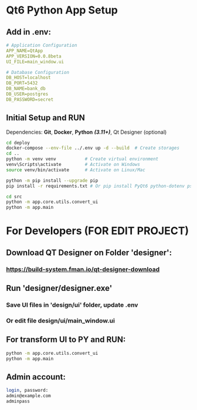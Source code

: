 # Qt6 Python App Setup

## Add in .env:

```yml
# Application Configuration
APP_NAME=QtApp
APP_VERSION=0.0.8beta
UI_FILE=main_window.ui

# Database Configuration
DB_HOST=localhost
DB_PORT=5432
DB_NAME=bank_db
DB_USER=postgres
DB_PASSWORD=secret
```

## Initial Setup and RUN

Dependencies: **Git**, **Docker**, **Python** ***(3.11+)***, Qt Designer (optional)

```bash
cd deploy
docker-compose --env-file ../.env up -d --build  # Create storages
cd ..
python -m venv venv           # Create virtual environment
venv\Scripts\activate         # Activate on Windows
source venv/bin/activate      # Activate on Linux/Mac

python -m pip install --upgrade pip
pip install -r requirements.txt # Or pip install PyQt6 python-dotenv psycopg2-binary bcrypt

cd src
python -m app.core.utils.convert_ui
python -m app.main
```

# For Developers (FOR EDIT PROJECT)

## Download QT Designer on Folder 'designer':

### https://build-system.fman.io/qt-designer-download

## Run 'designer/designer.exe'

### Save UI files in 'design/ui' folder, update .env

### Or edit file **design/ui/main_window.ui**

## For transform UI to PY and RUN:

```bash
python -m app.core.utils.convert_ui
python -m app.main
```

## Admin account:

```bash
login, password:
admin@example.com
adminpass
```
